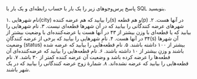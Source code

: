 پاسخ پرس‌وجوهای زیر را یک بار با حساب رابطه‌ای و یک بار با SQL بنویسید.

۱. نام شهرهایی(city) را بیابید که هم عرضه کننده(s) و هم قطعه(p) در آنها هست.
۲. شهرهای عرضه کنندگانی را بیابید که در آن شهرها قطعه‌ای نیست.
۳. نام شهرهایی را بیابید که یا قطعه‌ای با وزن بیشتر از ۴۳ در آنها هست یا عرضه‌کننده‌ای با وضعیت بیشتر از ۳۴ در آنها هست.
۴. نامِ شهرهایی را بیابید که برخی از عرضه کنندگانِ(s) آن شهرها وضعیت (status) بیشتر از ۱۰۰ داشته باشند.
۵. نام قطعه‌هایی را بیابید که عرضه شده باشند و وزنِ بیشتر از ۱۰ داشته باشند.
۶. نام قطعه‌هایی را بیابید که عرضه‌کننده‌ای آن قطعه‌ها را عرضه کرده باشد و وضعیت آن عرضه کننده کمتر از ۳۰ باشد.
۷. نام قطعه‌هایی را بیابید که عرضه نشده‌اند.
۸. شمارهٔ زوج عرضه کنندگانی را بیابید که در یک شهر باشند.